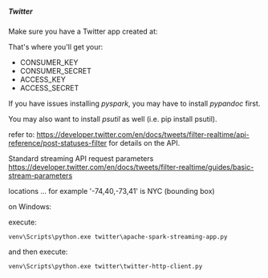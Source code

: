 ##### Twitter

Make sure you have a Twitter app created at:

That's where you'll get your:

* CONSUMER_KEY
* CONSUMER_SECRET
* ACCESS_KEY
* ACCESS_SECRET

If you have issues installing _pyspark_, you may have to install _pypandoc_ first.

You may also want to install _psutil_ as well (i.e. pip install psutil).

refer to:
https://developer.twitter.com/en/docs/tweets/filter-realtime/api-reference/post-statuses-filter
for details on the API.

Standard streaming API request parameters
https://developer.twitter.com/en/docs/tweets/filter-realtime/guides/basic-stream-parameters

locations ... for example '-74,40,-73,41' is NYC (bounding box)

on Windows:

execute:
```shell script
venv\Scripts\python.exe twitter\apache-spark-streaming-app.py
 ```
and then execute:
```shell script
venv\Scripts\python.exe twitter\twitter-http-client.py
```

